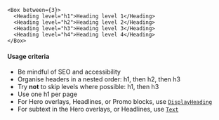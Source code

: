 ```
<Box between={3}>
  <Heading level="h1">Heading level 1</Heading>
  <Heading level="h2">Heading level 2</Heading>
  <Heading level="h3">Heading level 3</Heading>
  <Heading level="h4">Heading level 4</Heading>
</Box>
```

#### Usage criteria

* Be mindful of SEO and accessibility
* Organise headers in a nested order: h1, then h2, then h3
* Try **not** to skip levels where possible: h1, then h3
* Use one h1 per page
* For Hero overlays, Headlines, or Promo blocks, use [`DisplayHeading`](#displayheading)
* For subtext in the Hero overlays, or Headlines, use [`Text`](#text)

